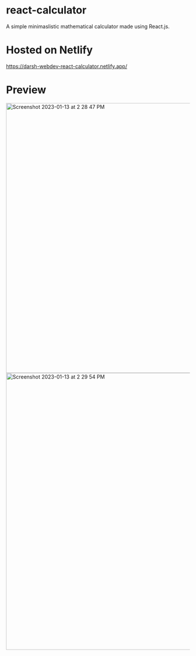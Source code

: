 # react-calculator
A simple minimaslistic mathematical calculator made using React.js.

# Hosted on Netlify
  https://darsh-webdev-react-calculator.netlify.app/
  
# Preview

<img width="738" alt="Screenshot 2023-01-13 at 2 28 47 PM" src="https://user-images.githubusercontent.com/101712708/212280173-e3d97f36-a1e0-4e61-aac7-306f600e1c2a.png">
<img width="757" alt="Screenshot 2023-01-13 at 2 29 54 PM" src="https://user-images.githubusercontent.com/101712708/212280184-cef9a64d-2446-4f96-aba2-e5c6f11c6759.png">
